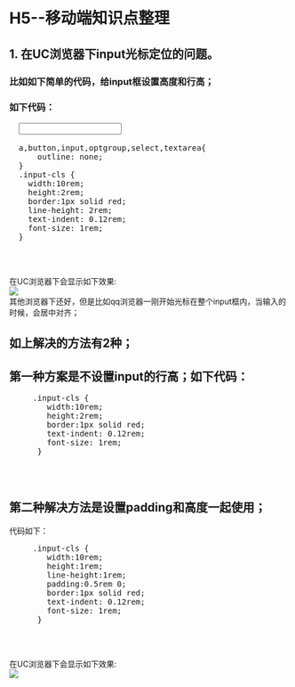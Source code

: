 # H5--移动端知识点整理 <br/>
## 1. 在UC浏览器下input光标定位的问题。<br/>
  ### 比如如下简单的代码，给input框设置高度和行高；<br/>
  ### 如下代码：<br/>
  <pre>
  <input type="text" class="input-cls"/> <br/>
  a,button,input,optgroup,select,textarea{
      outline: none;
  }
  .input-cls {
    width:10rem;
    height:2rem;
    border:1px solid red;
    line-height: 2rem;
    text-indent: 0.12rem;
    font-size: 1rem;
  }
  </pre><br/>
  在UC浏览器下会显示如下效果: <br/>
  <img src="http://images2015.cnblogs.com/blog/561794/201606/561794-20160625162747563-1407525923.jpg"/><br/>
  其他浏览器下还好，但是比如qq浏览器一刚开始光标在整个input框内，当输入的时候，会居中对齐；<br/>
  ## 如上解决的方法有2种；<br/>
  ## 第一种方案是不设置input的行高；如下代码：<br/>
  <pre>
     .input-cls {
        width:10rem;
        height:2rem;
        border:1px solid red;
        text-indent: 0.12rem;
        font-size: 1rem;
      }
  </pre><br/>

  ## 第二种解决方法是设置padding和高度一起使用；<br/>
  代码如下：
  <pre>
     .input-cls {
        width:10rem;
        height:1rem;
        line-height:1rem;
        padding:0.5rem 0;
        border:1px solid red;
        text-indent: 0.12rem;
        font-size: 1rem;
      }
  </pre><br/>
 在UC浏览器下会显示如下效果: <br/>
  <img src="http://images2015.cnblogs.com/blog/561794/201606/561794-20160625162943188-540370839.jpg"/>
  <br/>

